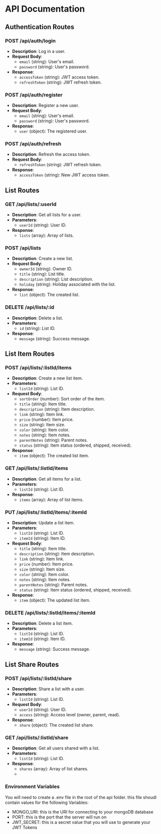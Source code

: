 # API Documentation

## Authentication Routes

### POST /api/auth/login
- **Description**: Log in a user.
- **Request Body**:
  - `email` (string): User's email.
  - `password` (string): User's password.
- **Response**:
  - `accessToken` (string): JWT access token.
  - `refreshToken` (string): JWT refresh token.

### POST /api/auth/register
- **Description**: Register a new user.
- **Request Body**:
  - `email` (string): User's email.
  - `password` (string): User's password.
- **Response**:
  - `user` (object): The registered user.

### POST /api/auth/refresh
- **Description**: Refresh the access token.
- **Request Body**:
  - `refreshToken` (string): JWT refresh token.
- **Response**:
  - `accessToken` (string): New JWT access token.

## List Routes

### GET /api/lists/:userId
- **Description**: Get all lists for a user.
- **Parameters**:
  - `userId` (string): User ID.
- **Response**:
  - `lists` (array): Array of lists.

### POST /api/lists
- **Description**: Create a new list.
- **Request Body**:
  - `ownerId` (string): Owner ID.
  - `title` (string): List title.
  - `description` (string): List description.
  - `holiday` (string): Holiday associated with the list.
- **Response**:
  - `list` (object): The created list.

### DELETE /api/lists/:id
- **Description**: Delete a list.
- **Parameters**:
  - `id` (string): List ID.
- **Response**:
  - `message` (string): Success message.

## List Item Routes

### POST /api/lists/:listId/items
- **Description**: Create a new list item.
- **Parameters**:
  - `listId` (string): List ID.
- **Request Body**:
  - `sortOrder` (number): Sort order of the item.
  - `title` (string): Item title.
  - `description` (string): Item description.
  - `link` (string): Item link.
  - `price` (number): Item price.
  - `size` (string): Item size.
  - `color` (string): Item color.
  - `notes` (string): Item notes.
  - `parentNotes` (string): Parent notes.
  - `status` (string): Item status (ordered, shipped, received).
- **Response**:
  - `item` (object): The created list item.

### GET /api/lists/:listId/items
- **Description**: Get all items for a list.
- **Parameters**:
  - `listId` (string): List ID.
- **Response**:
  - `items` (array): Array of list items.

### PUT /api/lists/:listId/items/:itemId
- **Description**: Update a list item.
- **Parameters**:
  - `listId` (string): List ID.
  - `itemId` (string): Item ID.
- **Request Body**:
  - `title` (string): Item title.
  - `description` (string): Item description.
  - `link` (string): Item link.
  - `price` (number): Item price.
  - `size` (string): Item size.
  - `color` (string): Item color.
  - `notes` (string): Item notes.
  - `parentNotes` (string): Parent notes.
  - `status` (string): Item status (ordered, shipped, received).
- **Response**:
  - `item` (object): The updated list item.

### DELETE /api/lists/:listId/items/:itemId
- **Description**: Delete a list item.
- **Parameters**:
  - `listId` (string): List ID.
  - `itemId` (string): Item ID.
- **Response**:
  - `message` (string): Success message.

## List Share Routes

### POST /api/lists/:listId/share
- **Description**: Share a list with a user.
- **Parameters**:
  - `listId` (string): List ID.
- **Request Body**:
  - `userId` (string): User ID.
  - `access` (string): Access level (owner, parent, read).
- **Response**:
  - `share` (object): The created list share.

### GET /api/lists/:listId/share
- **Description**: Get all users shared with a list.
- **Parameters**:
  - `listId` (string): List ID.
- **Response**:
  - `shares` (array): Array of list shares.
  - 

### **Environment Variables**
You will need to create a .env file in the root of the api folder.  this file shoudl contain values for the following Variables:
- MONGO_URI: this is the URI for connecting to your mongoDB database
- PORT: this is the port that the server will run on
- JWT_SECRET: this is a secret value that you will use to generate your JWT Tokens
